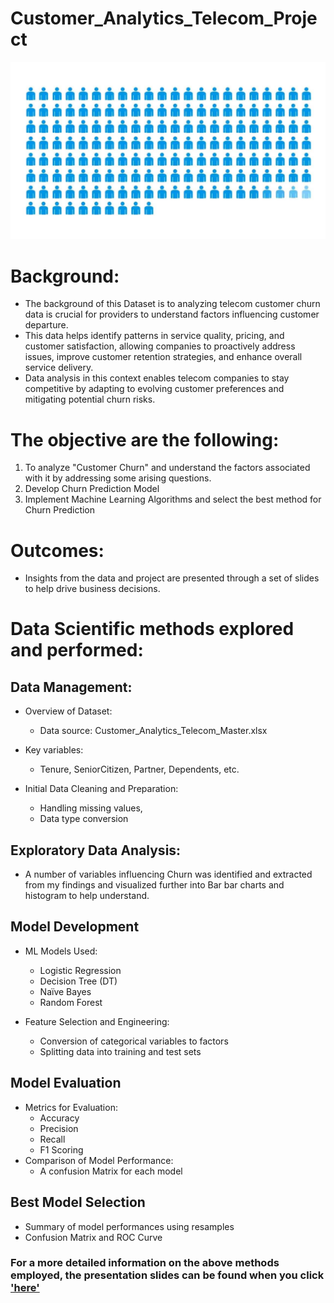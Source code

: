 # Customer_Analytics_Telecom_Project

<img src="IMG/customers-chrun.jpg" width="700">

# Background:
- The background of this Dataset is to analyzing telecom customer churn data is crucial for providers to understand factors influencing customer departure. 
- This data helps identify patterns in service quality, pricing, and customer satisfaction, allowing companies to proactively address issues, improve customer retention strategies, and enhance overall service delivery. 
- Data analysis in this context enables telecom companies to stay competitive by adapting to evolving customer preferences and mitigating potential churn risks.


# The objective are the following:
1. To analyze "Customer Churn" and understand the factors associated with it by addressing some arising questions.
2. Develop Churn Prediction Model 
3. Implement Machine Learning Algorithms and select the best method for Churn Prediction


# Outcomes:
- Insights from the data and project are presented through a set of slides to help drive business decisions.


# Data Scientific methods explored and performed:
## Data Management:
  - Overview of Dataset:
     - Data source: Customer_Analytics_Telecom_Master.xlsx
  - Key variables:
    - Tenure, SeniorCitizen, Partner, Dependents, etc.
  
  - Initial Data Cleaning and Preparation:
    - Handling missing values,
    - Data type conversion

  
## Exploratory Data Analysis:
  - A number of variables influencing Churn was identified and extracted from my findings and visualized further into Bar bar charts and histogram to help understand. 


## Model Development
  - ML Models Used:
    - Logistic Regression
    - Decision Tree (DT)
    - Naïve Bayes
    - Random Forest

  - Feature Selection and Engineering:
    - Conversion of categorical variables to factors
    - Splitting data into training and test sets


## Model Evaluation
   - Metrics for Evaluation:
     - Accuracy
     - Precision
     - Recall
     - F1 Scoring
   - Comparison of Model Performance:
     - A confusion Matrix for each model


## Best Model Selection
  - Summary of model performances using resamples
  - Confusion Matrix and ROC Curve


### For a more detailed information on the above methods employed, the presentation slides can be found when you click ['here'](https://github.com/robert-solomon12/Customer_Analytics_Telecom_Project/blob/main/Telekom_Analytics_Pre.pdf)
